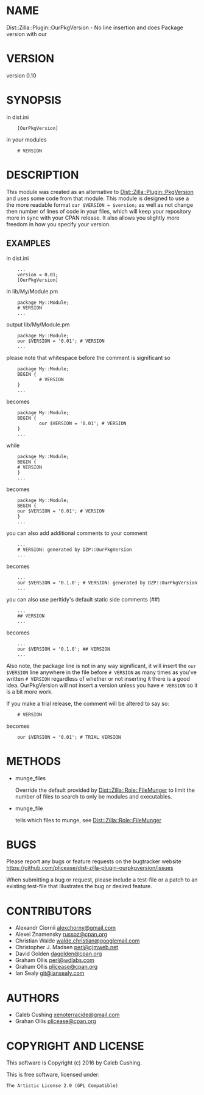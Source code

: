 # NAME

Dist::Zilla::Plugin::OurPkgVersion - No line insertion and does Package version with our

# VERSION

version 0.10

# SYNOPSIS

in dist.ini

        [OurPkgVersion]

in your modules

        # VERSION

# DESCRIPTION

This module was created as an alternative to
[Dist::Zilla::Plugin::PkgVersion](https://metacpan.org/pod/Dist::Zilla::Plugin::PkgVersion) and uses some code from that module. This
module is designed to use a the more readable format `our $VERSION =
$version;` as well as not change then number of lines of code in your files,
which will keep your repository more in sync with your CPAN release. It also
allows you slightly more freedom in how you specify your version.

## EXAMPLES

in dist.ini

        ...
        version = 0.01;
        [OurPkgVersion]

in lib/My/Module.pm

        package My::Module;
        # VERSION
        ...

output lib/My/Module.pm

        package My::Module;
        our $VERSION = '0.01'; # VERSION
        ...

please note that whitespace before the comment is significant so

        package My::Module;
        BEGIN {
                # VERSION
        }
        ...

becomes

        package My::Module;
        BEGIN {
                our $VERSION = '0.01'; # VERSION
        }
        ...

while

        package My::Module;
        BEGIN {
        # VERSION
        }
        ...

becomes

        package My::Module;
        BEGIN {
        our $VERSION = '0.01'; # VERSION
        }
        ...

you can also add additional comments to your comment

        ...
        # VERSION: generated by DZP::OurPkgVersion
        ...

becomes

        ...
        our $VERSION = '0.1.0'; # VERSION: generated by DZP::OurPkgVersion
        ...

you can also use perltidy's default static side comments (##)

        ...
        ## VERSION
        ...

becomes

        ...
        our $VERSION = '0.1.0'; ## VERSION
        ...

Also note, the package line is not in any way significant, it will insert the
`our $VERSION` line anywhere in the file before `# VERSION` as many times as
you've written `# VERSION` regardless of whether or not inserting it there is
a good idea. OurPkgVersion will not insert a version unless you have `#
VERSION` so it is a bit more work.

If you make a trial release, the comment will be altered to say so:

        # VERSION

becomes

        our $VERSION = '0.01'; # TRIAL VERSION

# METHODS

- munge\_files

    Override the default provided by [Dist::Zilla::Role::FileMunger](https://metacpan.org/pod/Dist::Zilla::Role::FileMunger) to limit
    the number of files to search to only be modules and executables.

- munge\_file

    tells which files to munge, see [Dist::Zilla::Role::FileMunger](https://metacpan.org/pod/Dist::Zilla::Role::FileMunger)

# BUGS

Please report any bugs or feature requests on the bugtracker website
https://github.com/plicease/dist-zilla-plugin-ourpkgversion/issues

When submitting a bug or request, please include a test-file or a
patch to an existing test-file that illustrates the bug or desired
feature.

# CONTRIBUTORS

- Alexandr Ciornii <alexchorny@gmail.com>
- Alexei Znamensky <russoz@cpan.org>
- Christian Walde <walde.christian@googlemail.com>
- Christopher J. Madsen <perl@cjmweb.net>
- David Golden <dagolden@cpan.org>
- Graham Ollis <perl@wdlabs.com>
- Graham Ollis <plicease@cpan.org>
- Ian Sealy <git@iansealy.com>

# AUTHORS

- Caleb Cushing <xenoterracide@gmail.com>
- Grahan Ollis <plicease@cpan.org>

# COPYRIGHT AND LICENSE

This software is Copyright (c) 2016 by Caleb Cushing.

This is free software, licensed under:

    The Artistic License 2.0 (GPL Compatible)

